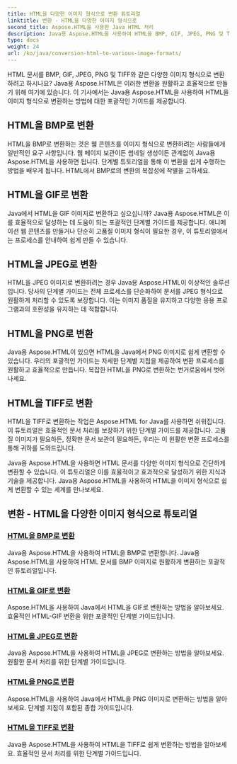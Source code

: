 ```yaml
---
title: HTML을 다양한 이미지 형식으로 변환 튜토리얼
linktitle: 변환 - HTML을 다양한 이미지 형식으로
second_title: Aspose.HTML을 사용한 Java HTML 처리
description: Java용 Aspose.HTML을 사용하여 HTML을 BMP, GIF, JPEG, PNG 및 TIFF와 같은 다양한 이미지 형식으로 변환하는 방법을 알아보세요. 이 포괄적인 튜토리얼은 효율적인 문서 처리를 다룹니다.
type: docs
weight: 24
url: /ko/java/conversion-html-to-various-image-formats/
---
```


HTML 문서를 BMP, GIF, JPEG, PNG 및 TIFF와 같은 다양한 이미지 형식으로 변환하려고 하시나요? Java용 Aspose.HTML은 이러한 변환을 원활하고 효율적으로 만들기 위해 여기에 있습니다. 이 기사에서는 Java용 Aspose.HTML을 사용하여 HTML을 이미지 형식으로 변환하는 방법에 대한 포괄적인 가이드를 제공합니다. 

## HTML을 BMP로 변환

HTML을 BMP로 변환하는 것은 웹 콘텐츠를 이미지 형식으로 변환하려는 사람들에게 일반적인 요구 사항입니다. 웹 페이지 보관이든 썸네일 생성이든 관계없이 Java용 Aspose.HTML을 사용하면 됩니다. 단계별 튜토리얼을 통해 이 변환을 쉽게 수행하는 방법을 배우게 됩니다. HTML에서 BMP로의 변환의 복잡성에 작별을 고하세요.

## HTML을 GIF로 변환

Java에서 HTML을 GIF 이미지로 변환하고 싶으십니까? Java용 Aspose.HTML은 이를 효율적으로 달성하는 데 도움이 되는 포괄적인 단계별 가이드를 제공합니다. 애니메이션 웹 콘텐츠를 만들거나 단순히 고품질 이미지 형식이 필요한 경우, 이 튜토리얼에서는 프로세스를 안내하여 쉽게 만들 수 있습니다.

## HTML을 JPEG로 변환

HTML을 JPEG 이미지로 변환하려는 경우 Java용 Aspose.HTML이 이상적인 솔루션입니다. 당사의 단계별 가이드는 전체 프로세스를 단순화하여 문서를 JPEG 형식으로 원활하게 처리할 수 있도록 보장합니다. 이는 이미지 품질을 유지하고 다양한 응용 프로그램과의 호환성을 유지하는 데 적합합니다.

## HTML을 PNG로 변환

Java용 Aspose.HTML이 있으면 HTML을 Java에서 PNG 이미지로 쉽게 변환할 수 있습니다. 우리의 포괄적인 가이드는 자세한 단계별 지침을 제공하여 변환 프로세스를 원활하고 효율적으로 만듭니다. 복잡한 HTML을 PNG로 변환하는 번거로움에서 벗어나세요.

## HTML을 TIFF로 변환

HTML을 TIFF로 변환하는 작업은 Aspose.HTML for Java를 사용하면 쉬워집니다. 이 튜토리얼은 효율적인 문서 처리를 보장하기 위한 단계별 가이드를 제공합니다. 고품질 이미지가 필요하든, 정확한 문서 보관이 필요하든, 우리는 이 원활한 변환 프로세스를 통해 귀하를 도와드립니다.

Java용 Aspose.HTML을 사용하면 HTML 문서를 다양한 이미지 형식으로 간단하게 변환할 수 있습니다. 이 튜토리얼은 이를 효율적이고 효과적으로 달성하기 위한 지식과 기술을 제공합니다. Java용 Aspose.HTML을 사용하여 HTML을 이미지 형식으로 쉽게 변환할 수 있는 세계를 만나보세요.

## 변환 - HTML을 다양한 이미지 형식으로 튜토리얼
### [HTML을 BMP로 변환](./convert-html-to-bmp/)
Java용 Aspose.HTML을 사용하여 HTML을 BMP로 변환합니다. Java용 Aspose.HTML을 사용하여 HTML 문서를 BMP 이미지로 원활하게 변환하는 포괄적인 튜토리얼입니다.
### [HTML을 GIF로 변환](./convert-html-to-gif/)
Aspose.HTML을 사용하여 Java에서 HTML을 GIF로 변환하는 방법을 알아보세요. 효율적인 HTML-GIF 변환을 위한 포괄적인 단계별 가이드입니다.
### [HTML을 JPEG로 변환](./convert-html-to-jpeg/)
Java용 Aspose.HTML을 사용하여 HTML을 JPEG로 변환하는 방법을 알아보세요. 원활한 문서 처리를 위한 단계별 가이드입니다.
### [HTML을 PNG로 변환](./convert-html-to-png/)
Aspose.HTML을 사용하여 Java에서 HTML을 PNG 이미지로 변환하는 방법을 알아보세요. 단계별 지침이 포함된 종합 가이드입니다.
### [HTML을 TIFF로 변환](./convert-html-to-tiff/)
Java용 Aspose.HTML을 사용하여 HTML을 TIFF로 쉽게 변환하는 방법을 알아보세요. 효율적인 문서 처리를 위한 단계별 가이드입니다.